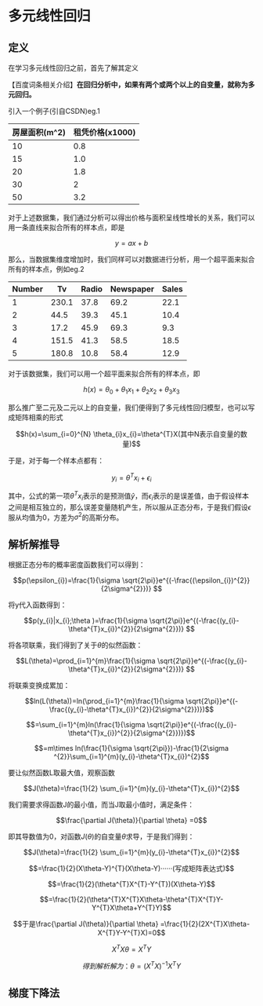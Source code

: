 # 多元线性回归

## 定义

在学习多元线性回归之前，首先了解其定义

【百度词条相关介绍】**在回归分析中，如果有两个或两个以上的自变量，就称为多元回归。**

引入一个例子(引自CSDN)eg.1

| 房屋面积(m^2) | 租凭价格(x1000) |
| ------------- | --------------- |
| 10            | 0.8             |
| 15            | 1.0             |
| 20            | 1.8             |
| 30            | 2               |
| 50            | 3.2             |

对于上述数据集，我们通过分析可以得出价格与面积呈线性增长的关系，我们可以用一条直线来拟合所有的样本点，即是
```math
y=ax+b
```
那么，当数据集维度增加时，我们同样可以对数据进行分析，用一个超平面来拟合所有的样本点，例如eg.2

| Number | Tv    | Radio | Newspaper | Sales |
| ------ | ----- | ----- | --------- | ----- |
| 1      | 230.1 | 37.8  | 69.2      | 22.1  |
| 2      | 44.5  | 39.3  | 45.1      | 10.4  |
| 3      | 17.2  | 45.9  | 69.3      | 9.3   |
| 4      | 151.5 | 41.3  | 58.5      | 18.5  |
| 5      | 180.8 | 10.8  | 58.4      | 12.9  |

对于该数据集，我们可以用一个超平面来拟合所有的样本点，即
```math
h(x)=\theta_{0}+\theta_{1}x_{1}+\theta_{2}x_{2}+\theta_{3}x_{3}
```
那么推广至二元及二元以上的自变量，我们便得到了多元线性回归模型，也可以写成矩阵相乘的形式
```math
h(x)=\sum_{i=0}^{N} \theta_{i}x_{i}=\theta^{T}X(其中N表示自变量的数量)
```

于是，对于每一个样本点都有：

```math
y_{i}=\theta^{T}x_{i}+\epsilon_{i}
```

其中，公式的第一项$`\theta^{T}x_{i}`$表示的是预测值$`\hat{y}`$，而$`\epsilon_{i}`$表示的是误差值，由于假设样本之间是相互独立的，那么误差变量随机产生，所以服从正态分布，于是我们假设$`\epsilon`$服从均值为0，方差为$`\sigma^{2}`$的高斯分布。



## 解析解推导

根据正态分布的概率密度函数我们可以得到：

```math
p(\epsilon_{i})=\frac{1}{\sigma \sqrt{2\pi}}e^{(-\frac{(\epsilon_{i})^{2}}{2\sigma^{2}})} 
```

将y代入函数得到：

```math
p(y_{i}|x_{i};\theta )=\frac{1}{\sigma \sqrt{2\pi}}e^{(-\frac{(y_{i}-\theta^{T}x_{i})^{2}}{2\sigma^{2}})} 
```

将各项联乘，我们得到了关于$`\theta`$的似然函数：

```math
L(\theta)=\prod_{i=1}^{m}\frac{1}{\sigma \sqrt{2\pi}}e^{(-\frac{(y_{i}-\theta^{T}x_{i})^{2}}{2\sigma^{2}})}  
```

将联乘变换成累加：

```math
ln(L(\theta))=ln(\prod_{i=1}^{m}\frac{1}{\sigma \sqrt{2\pi}}e^{(-\frac{(y_{i}-\theta^{T}x_{i})^{2}}{2\sigma^{2}})})
```

```math
=\sum_{i=1}^{m}ln(\frac{1}{\sigma \sqrt{2\pi}}e^{(-\frac{(y_{i}-\theta^{T}x_{i})^{2}}{2\sigma^{2}})})
```

```math
=m\times ln(\frac{1}{\sigma \sqrt{2\pi}})-\frac{1}{2\sigma ^{2}}\sum_{i=1}^{m}(y_{i}-\theta^{T}x_{i})^{2}
```

要让似然函数L取最大值，观察函数

```math
J(\theta)=\frac{1}{2} \sum_{i=1}^{m}(y_{i}-\theta^{T}x_{i})^{2}
```

我们需要求得函数J的最小值，而当J取最小值时，满足条件：

```math
\frac{\partial J(\theta)}{\partial \theta} =0
```

即其导数值为0，对函数$`J(\theta)`$的自变量$`\theta`$求导，于是我们得到：

```math
J(\theta)=\frac{1}{2} \sum_{i=1}^{m}(y_{i}-\theta^{T}x_{i})^{2}
```

```math
=\frac{1}{2}(X\theta-Y)^{T}(X\theta-Y)······(写成矩阵表达式)
```

```math
=\frac{1}{2}(\theta^{T}X^{T}-Y^{T})(X\theta-Y)
```

```math
=\frac{1}{2}(\theta^{T}X^{T}X\theta-\theta^{T}X^{T}Y-Y^{T}X\theta+Y^{T}Y)
```

```math
于是\frac{\partial J(\theta)}{\partial \theta} =\frac{1}{2}(2X^{T}X\theta-X^{T}Y-Y^{T}X)=0
```

```math
X^{T}X\theta=X^{T}Y
```

```math
得到解析解为：\theta=(X^{T}X)^{-1}X^{T}Y
```



## 梯度下降法

